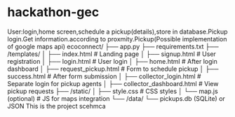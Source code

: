 # hackathon-gec
User:login,home screen,schedule a pickup(details),store in database.Pickup login.Get information.according to proxmity.Pickup(Possible implementation of google maps api) 
ecoconnect/
├── app.py
├── requirements.txt
├── /templates/
│   ├── index.html             # Landing page
│   ├── signup.html            # User registration
│   ├── login.html             # User login
│   ├── home.html              # After login dashboard
│   ├── request_pickup.html    # Form to schedule pickup
│   ├── success.html           # After form submission
│   ├── collector_login.html   # Separate login for pickup agents
│   ├── collector_dashboard.html  # View pickup requests
├── /static/
│   ├── style.css              # CSS styles
│   └── map.js (optional)      # JS for maps integration
└── /data/
    └── pickups.db (SQLite) or JSON
This is the project scehmca